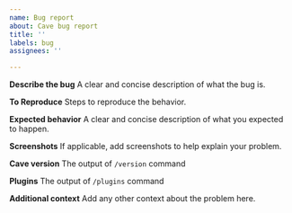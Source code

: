 ```yaml
---
name: Bug report
about: Cave bug report
title: ''
labels: bug
assignees: ''

---
```


**Describe the bug**
A clear and concise description of what the bug is.

**To Reproduce**
Steps to reproduce the behavior.

**Expected behavior**
A clear and concise description of what you expected to happen.

**Screenshots**
If applicable, add screenshots to help explain your problem. 

**Cave version**
The output of `/version` command

**Plugins**
The output of `/plugins` command

**Additional context**
Add any other context about the problem here.
